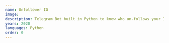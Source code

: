 ```yaml
---
name: Unfollower IG
image: 
description: Telegram Bot built in Python to know who un-follows your Instagram profile 
years: 2020
languages: Python
order: 0
---
```

